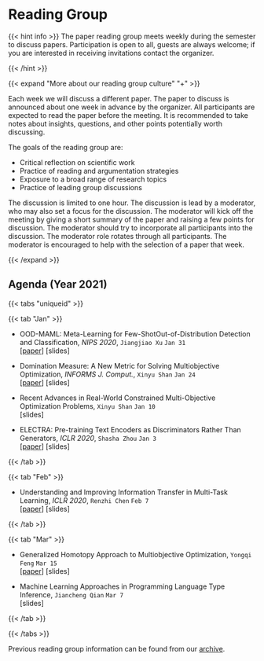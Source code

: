 # Reading Group

{{< hint info >}}
The paper reading group meets weekly during the semester to discuss papers. Participation is open to all, guests are always welcome; if you are interested in receiving invitations contact the organizer.

{{< /hint >}}

{{< expand "More about our reading group culture" "+" >}}

Each week we will discuss a different paper. The paper to discuss is announced about one week in advance by the organizer. All participants are expected to read the paper before the meeting. It is recommended to take notes about insights, questions, and other points potentially worth discussing.

The goals of the reading group are:
- Critical reflection on scientific work
- Practice of reading and argumentation strategies
- Exposure to a broad range of research topics
- Practice of leading group discussions

The discussion is limited to one hour. The discussion is lead by a moderator, who may also set a focus for the discussion. The moderator will kick off the meeting by giving a short summary of the paper and raising a few points for discussion. The moderator should try to incorporate all participants into the discussion. The moderator role rotates through all participants. The moderator is encouraged to help with the selection of a paper that week.

{{< /expand >}}


## Agenda (Year 2021)

{{< tabs "uniqueid" >}}

{{< tab "Jan" >}}

- OOD-MAML: Meta-Learning for Few-ShotOut-of-Distribution Detection and Classification, _NIPS 2020_, `Jiangjiao Xu` `Jan 31`<br>
[[paper](https://proceedings.neurips.cc/paper/2020/file/28e209b61a52482a0ae1cb9f5959c792-Paper.pdf)] [slides]

- Domination Measure: A New Metric for Solving Multiobjective Optimization, _INFORMS J. Comput._, `Xinyu Shan` `Jan 24`<br>
[[paper](https://pubsonline.informs.org/doi/10.1287/ijoc.2019.0920)] [slides]

- Recent Advances in Real-World Constrained Multi-Objective Optimization Problems, `Xinyu Shan` `Jan 10`<br>
[slides]

- ELECTRA: Pre-training Text Encoders as Discriminators Rather Than Generators, _ICLR 2020_, `Shasha Zhou` `Jan 3`<br>
[[paper](https://openreview.net/pdf?id=r1xMH1BtvB)] [slides]

{{< /tab >}}

{{< tab "Feb" >}}

- Understanding and Improving Information Transfer in Multi-Task Learning, _ICLR 2020_, `Renzhi Chen` `Feb 7`<br>
[[paper](https://openreview.net/forum?id=SylzhkBtDB)] [slides]

{{< /tab >}}

{{< tab "Mar" >}}

- Generalized Homotopy Approach to Multiobjective Optimization, `Yongqi Feng` `Mar 15`<br>
[[paper](https://link.springer.com/article/10.1023/A:1017536311488)] [slides]

- Machine Learning Approaches in Programming Language Type Inference, `Jiancheng Qian` `Mar 7`<br>
[slides]

{{< /tab >}}

{{< /tabs >}}

Previous reading group information can be found from our [archive](/docs/research/archive_reading).

